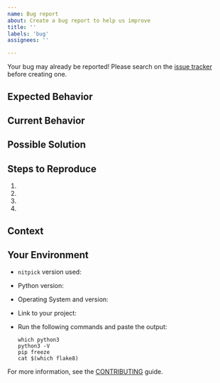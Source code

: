 ```yaml
---
name: Bug report
about: Create a bug report to help us improve
title: ''
labels: 'bug'
assignees: ''

---
```


Your bug may already be reported!
Please search on the [issue tracker](https://github.com/andreoliwa/nitpick/issues) before creating one.

## Expected Behavior

<!--- Tell us what should happen -->

## Current Behavior

<!--- Tell us what happens instead of the expected behaviour -->

## Possible Solution

<!--- Not obligatory, but suggest a fix/reason for the bug -->

## Steps to Reproduce

<!--- Provide a link to a live example or an unambiguous set of steps to -->
<!--- reproduce this bug. Include code to reproduce, if relevant -->

1. <!-- do this -->
1. <!-- do that -->
1. <!-- do also -->
1. <!-- then this happens -->

## Context

<!--- How has this issue affected you? What are you trying to accomplish? -->
<!--- Providing context helps us come up with a solution that is most useful in the real world -->

## Your Environment

<!--- Include as many relevant details about the environment you experienced the bug in -->

- `nitpick` version used:
- Python version:
- Operating System and version:
- Link to your project:
- Run the following commands and paste the output:

    ```
    which python3
    python3 -V
    pip freeze
    cat $(which flake8)
    ```

For more information, see the [CONTRIBUTING](https://github.com/andreoliwa/nitpick/blob/master/CONTRIBUTING.rst) guide.

<!-- Thanks to https://github.com/stevemao/github-issue-templates/ for this template -->
